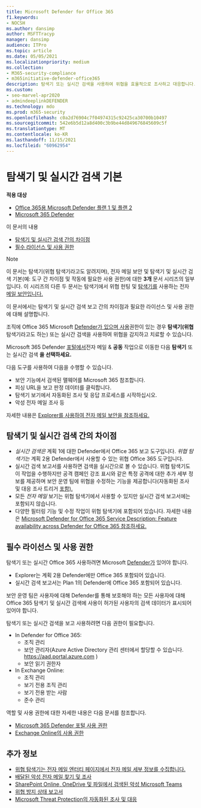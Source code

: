 ```yaml
---
title: Microsoft Defender for Office 365
f1.keywords:
- NOCSH
ms.author: dansimp
author: MSFTTracyp
manager: dansimp
audience: ITPro
ms.topic: article
ms.date: 05/05/2021
ms.localizationpriority: medium
ms.collection:
- M365-security-compliance
- m365initiative-defender-office365
description: 탐색기 또는 실시간 검색을 사용하여 위협을 효율적으로 조사하고 대응합니다.
ms.custom:
- seo-marvel-apr2020
- admindeeplinkDEFENDER
ms.technology: mdo
ms.prod: m365-security
ms.openlocfilehash: c0a2d76904c7f04974315c92425ca30700b10497
ms.sourcegitcommit: 542e6b5d12a8d400c3b9be44d849676845609c5f
ms.translationtype: MT
ms.contentlocale: ko-KR
ms.lasthandoff: 11/15/2021
ms.locfileid: "60962954"
---
```

# <a name="explorer-and-real-time-detections-basics"></a>탐색기 및 실시간 검색 기본

**적용 대상**
- [Office 365용 Microsoft Defender 플랜 1 및 플랜 2](defender-for-office-365.md)
- [Microsoft 365 Defender](../defender/microsoft-365-defender.md)

이 문서의 내용

- [탐색기 및 실시간 검색 간의 차이점](#differences-between-explorer-and-real-time-detections)
- [필수 라이선스 및 사용 권한](#required-licenses-and-permissions)

> [!NOTE]
> 이 문서는 탐색기(위협 탐색기라고도 알려지며), 전자 메일  보안 및 탐색기 및 실시간 검색 기본(예: 도구 간 차이점 및 작동에 필요한 사용 권한)에 대한 **3개** 문서 시리즈의 일부입니다.  이 시리즈의 다른 두 문서는 탐색기에서 위협 헌팅 및 [탐색기를](threat-hunting-in-threat-explorer.md) 사용하는 전자 [메일 보안입니다.](email-security-in-microsoft-defender.md)

이 문서에서는 탐색기 및 실시간 검색 보고 간의 차이점과 필요한 라이선스 및 사용 권한에 대해 설명합니다.

조직에 Office 365 Microsoft [Defender가 있으며 사용](defender-for-office-365.md)권한이 [](#required-licenses-and-permissions)있는 경우  **탐색기(위협** 탐색기라고도 하는) 또는 실시간 검색을 사용하여 위협을 감지하고 치료할 수 있습니다. 

Microsoft 365 Defender <a href="https://go.microsoft.com/fwlink/p/?linkid=2077139" target="_blank">포털에서</a>전자 메일 & **공동** 작업으로 이동한 다음 **탐색기**  또는 실시간 검색 **을 선택하세요.**

다음 도구를 사용하여 다음을 수행할 수 있습니다.

- 보안 기능에서 검색된 맬웨어를 Microsoft 365 참조합니다.
- 피싱 URL을 보고 판정 데이터를 클릭합니다.
- 탐색기 보기에서 자동화된 조사 및 응답 프로세스를 시작하십시오.
- 악성 전자 메일 조사 등

자세한 내용은 [Explorer를 사용하여 전자 메일 보안을 참조하세요.](email-security-in-microsoft-defender.md)

## <a name="differences-between-explorer-and-real-time-detections"></a>탐색기 및 실시간 검색 간의 차이점

- *실시간 검색은* 계획 1에 대한 Defender에서 Office 365 보고 도구입니다. *위협 탐색기는* 계획 2용 Defender에서 사용할 수 있는 위협 Office 365 도구입니다.
- 실시간 검색 보고서를 사용하면 검색을 실시간으로 볼 수 있습니다. 위협 탐색기도 이 작업을 수행하지만 공격 캠페인 강조 표시와 같은 특정 공격에 대한 추가 세부 정보를 제공하며 보안 운영 팀에 위협을 수정하는 기능을 제공합니다(자동화된 조사 및 대응 조사 트리거 [포함).](automated-investigation-response-office.md)
- 모든 *전자 메일* 보기는 위협 탐색기에서 사용할 수 있지만 실시간 검색 보고서에는 포함되지 않습니다.
- 다양한 필터링 기능 및 수정 작업이 위협 탐색기에 포함되어 있습니다. 자세한 내용은 [Microsoft Defender for Office 365 Service Description: Feature availability across Defender for Office 365 참조하세요.](/office365/servicedescriptions/office-365-advanced-threat-protection-service-description#feature-availability-across-advanced-threat-protection-atp-plans)

## <a name="required-licenses-and-permissions"></a>필수 라이선스 및 사용 권한

탐색기 또는 실시간 Office 365 사용하려면 Microsoft [Defender가](defender-for-office-365.md) 있어야 합니다.

- Explorer는 계획 2용 Defender에만 Office 365 포함되어 있습니다.
- 실시간 검색 보고서는 Plan 1의 Defender에 Office 365 포함되어 있습니다.

보안 운영 팀은 사용자에 대해 Defender를 통해 보호해야 하는 모든 사용자에 대해 Office 365 탐색기 및 실시간 검색에 사용이 허가된 사용자의 검색 데이터가 표시되어 있어야 합니다.

탐색기 또는  실시간 검색을 보고 사용하려면 다음 권한이 필요합니다.

- In Defender for Office 365:
  - 조직 관리
  - 보안 관리자(Azure Active Directory 관리 센터에서 할당할 수 있습니다. <https://aad.portal.azure.com> )
  - 보안 읽기 권한자
- In Exchange Online:
  - 조직 관리
  - 보기 전용 조직 관리
  - 보기 전용 받는 사람
  - 준수 관리

역할 및 사용 권한에 대한 자세한 내용은 다음 문서를 참조합니다.

- [Microsoft 365 Defender 포털 사용 권한](permissions-microsoft-365-security-center.md)
- [Exchange Online의 사용 권한](/e/exchange/permissions-exo/permissions-exo)

## <a name="more-information"></a>추가 정보

- [위협 탐색기는 전자 메일 엔터티 페이지에서 전자 메일 세부 정보를 수집합니다.](mdo-email-entity-page.md)
- [배달된 악성 전자 메일 찾기 및 조사](investigate-malicious-email-that-was-delivered.md)
- [SharePoint Online, OneDrive 및 파일에서 검색된 악성 Microsoft Teams](mdo-for-spo-odb-and-teams.md)
- [위협 방지 상태 보고서](view-email-security-reports.md#threat-protection-status-report)
- [Microsoft Threat Protection의 자동화된 조사 및 대응](automated-investigation-response-office.md)
